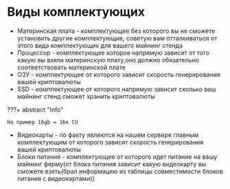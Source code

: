 # Виды комплектующих
 - Материнская плата - комплектующее без которого вы не сможете установить другие комплектующие, советую вам отталкиваться от этого вида комплектующих для вашего майнинг стенда
 - Процессор - комплектующее которое напрямую зависит от того какую вы взяли материнскую плату,оно должно обязательно соответствовать материнской плате
 - ОЗУ - комплектующее от которого зависит скорость генерирования вашей криптовалюты
 - SSD - комплектующее от которого напрямую зависит сколько ваш майнинг стенд сможет хранить криптовалюты 

???+ abstract "Info"

    На пример 16gb = 16к CU


 - Видеокарты - по факту являются на нашем сервере главным комплектующим от которого зависит скорость генерирования вашей криптовалюты
 - Блоки питания - комплектующее от которого идет питание на вашу майнинг ферму(от блока питания зависит какую видеокарту вы сможете взять(брал информацию из таблицы совместимости блоков питания с видеокартами))
 


